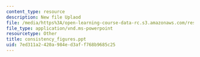 ```yaml
---
content_type: resource
description: New file Uplaod
file: /media/https%3A/open-learning-course-data-rc.s3.amazonaws.com/res-6-004-principles-of-computer-system-design-an-introduction-spring-2009/7ed311a2420a984ed3aff768b9685c25_consistency_figures.ppt
file_type: application/vnd.ms-powerpoint
resourcetype: Other
title: consistency_figures.ppt
uid: 7ed311a2-420a-984e-d3af-f768b9685c25
---
```

